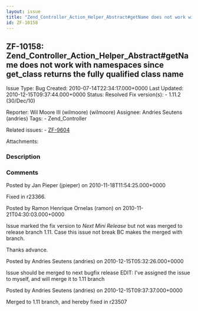 ```yaml
---
layout: issue
title: "Zend_Controller_Action_Helper_Abstract#getName does not work with namespaces since get_class returns the fully qualified class name"
id: ZF-10158
---
```


ZF-10158: Zend\_Controller\_Action\_Helper\_Abstract#getName does not work with namespaces since get\_class returns the fully qualified class name
--------------------------------------------------------------------------------------------------------------------------------------------------

 Issue Type: Bug Created: 2010-07-14T22:34:17.000+0000 Last Updated: 2010-12-15T09:37:44.000+0000 Status: Resolved Fix version(s): - 1.11.2 (30/Dec/10)
 
 Reporter:  Wil Moore III (wilmoore) (wilmoore)  Assignee:  Andries Seutens (andries)  Tags: - Zend\_Controller
 
 Related issues: - [ZF-9604](/issues/browse/ZF-9604)
 
 Attachments: 
### Description

 

 

### Comments

Posted by Jan Pieper (jpieper) on 2010-11-18T11:54:25.000+0000

Fixed in r23366.

 

 

Posted by Ramon Henrique Ornelas (ramon) on 2010-11-21T04:30:03.000+0000

Issue marked the fix version to _Next Mini Release_ but not was merged to release branch 1.11. Case this issue not break BC makes the merged with branch.

Thanks advance.

 

 

Posted by Andries Seutens (andries) on 2010-12-15T05:32:26.000+0000

Issue should be merged to next bugfix release EDIT: I've assigned the issue to myself, and will merge it to 1.11 branch

 

 

Posted by Andries Seutens (andries) on 2010-12-15T09:37:37.000+0000

Merged to 1.11 branch, and hereby fixed in r23507

 

 